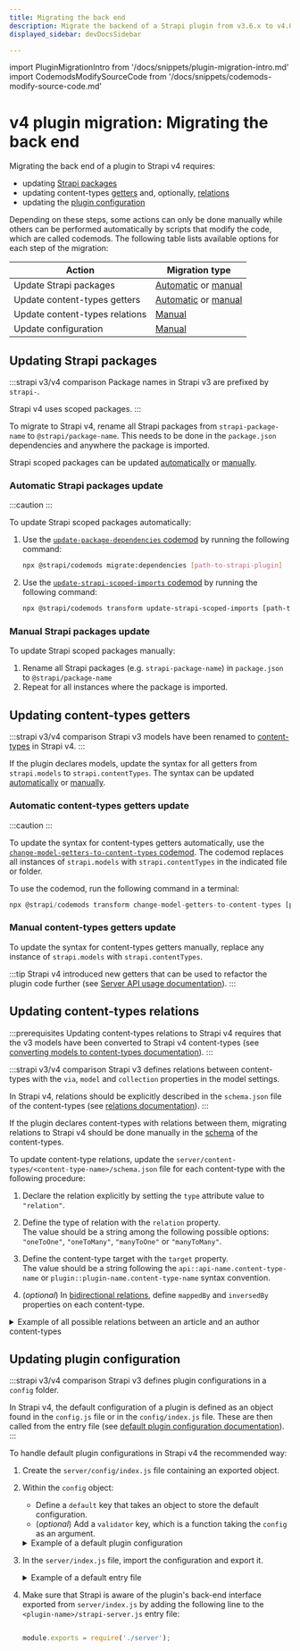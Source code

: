 ```yaml
---
title: Migrating the back end
description: Migrate the backend of a Strapi plugin from v3.6.x to v4.0.x with step-by-step instructions
displayed_sidebar: devDocsSidebar

---
```


import PluginMigrationIntro from '/docs/snippets/plugin-migration-intro.md'
import CodemodsModifySourceCode from '/docs/snippets/codemods-modify-source-code.md'

# v4 plugin migration: Migrating the back end

<PluginMigrationIntro components={props.components} />

Migrating the back end of a plugin to Strapi v4 requires:

- updating [Strapi packages](#updating-strapi-packages)
- updating content-types [getters](#updating-content-types-getters) and, optionally, [relations](#updating-content-types-relations)
- updating the [plugin configuration](#updating-plugin-configuration)

Depending on these steps, some actions can only be done manually while others can be performed automatically by scripts that modify the code, which are called codemods. The following table lists available options for each step of the migration:

| Action                         | Migration type                                                                                               |
| ------------------------------ | ------------------------------------------------------------------------------------------------------------ |
| Update Strapi packages                 | [Automatic](#automatic-strapi-packages-update) or [manual](#manual-strapi-packages-update)                             |
| Update content-types getters   | [Automatic](#automatic-content-types-getters-update) or [manual](#manual-content-types-getters-update) |
| Update content-types relations | [Manual](#updating-content-types-relations)                                                                    |
| Update configuration           | [Manual](#updating-plugin-configuration)                                                                              |

## Updating Strapi packages

:::strapi v3/v4 comparison
Package names in Strapi v3 are prefixed by `strapi-`.

Strapi v4 uses scoped packages.
:::

To migrate to Strapi v4, rename all Strapi packages from `strapi-package-name` to `@strapi/package-name`. This needs to be done in the `package.json` dependencies and anywhere the package is imported.

Strapi scoped packages can be updated [automatically](#automatic-strapi-packages-update) or [manually](#manual-strapi-packages-update).

### Automatic Strapi packages update

:::caution
<CodemodsModifySourceCode components={props.components} />
:::

To update Strapi scoped packages automatically:

1. Use the [`update-package-dependencies` codemod](https://github.com/strapi/codemods/blob/main/lib/v4/migration-helpers/update-package-dependencies.js) by running the following command:

    ```sh
    npx @strapi/codemods migrate:dependencies [path-to-strapi-plugin]
    ```

2. Use the [`update-strapi-scoped-imports` codemod](https://github.com/strapi/codemods/blob/main/lib/v4/transforms/update-strapi-scoped-imports.js) by running the following command:

    ```sh
    npx @strapi/codemods transform update-strapi-scoped-imports [path-to-file | folder]
    ```

### Manual Strapi packages update

To update Strapi scoped packages manually:

1. Rename all Strapi packages (e.g. `strapi-package-name`) in `package.json` to `@strapi/package-name`
2. Repeat for all instances where the package is imported.

## Updating content-types getters

:::strapi v3/v4 comparison
Strapi v3 models have been renamed to [content-types](/dev-docs/backend-customization/models.md#content-types) in Strapi v4.
:::

If the plugin declares models, update the syntax for all getters from `strapi.models` to `strapi.contentTypes`. The syntax can be updated [automatically](#automatic-content-types-getters-update) or [manually](#manual-content-types-getters-update).

### Automatic content-types getters update

:::caution
<CodemodsModifySourceCode />
:::

To update the syntax for content-types getters automatically, use the [`change-model-getters-to-content-types` codemod](https://github.com/strapi/codemods/blob/main/lib/v4/transforms/change-model-getters-to-content-types.js). The codemod replaces all instances of `strapi.models` with `strapi.contentTypes` in the indicated file or folder.

To use the codemod, run the following command in a terminal:

```jsx
npx @strapi/codemods transform change-model-getters-to-content-types [path-to-file | folder]
```

### Manual content-types getters update

To update the syntax for content-types getters manually, replace any instance of `strapi.models` with `strapi.contentTypes`.

:::tip
Strapi v4 introduced new getters that can be used to refactor the plugin code further (see [Server API usage documentation](/dev-docs/plugin-development/server-api.md#usage)).
:::

## Updating content-types relations

:::prerequisites
Updating content-types relations to Strapi v4 requires that the v3 models have been converted to Strapi v4 content-types (see [converting models to content-types documentation](/dev-docs/migration/v3-to-v4/plugin/update-folder-structure.md#converting-models-to-content-types)).
:::

:::strapi v3/v4 comparison
Strapi v3 defines relations between content-types with the `via`, `model` and `collection` properties in the model settings.

In Strapi v4, relations should be explicitly described in the `schema.json` file of the content-types (see [relations documentation](/dev-docs/backend-customization/models.md#relations)).
:::

If the plugin declares content-types with relations between them, migrating relations to Strapi v4 should be done manually in the [schema](/dev-docs/backend-customization/models.md#model-schema) of the content-types.

To update content-type relations, update the `server/content-types/<content-type-name>/schema.json` file for each content-type with the following procedure:

1. Declare the relation explicitly by setting the `type` attribute value to `"relation"`.

2. Define the type of relation with the `relation` property.<br/>The value should be a string among the following possible options: `"oneToOne"`, `"oneToMany"`, `"manyToOne"` or `"manyToMany"`.

3. Define the content-type target with the `target` property.<br/>The value should be a string following the `api::api-name.content-type-name` or `plugin::plugin-name.content-type-name` syntax convention.

4. (_optional_) In [bidirectional relations](/dev-docs/backend-customization/models.md#relations), define `mappedBy` and `inversedBy` properties on each content-type.

<details>
<summary>Example of all possible relations between an article and an author content-types</summary>

  ```json title="./src/plugins/my-plugin/server/content-types/article/schema.json"
  
  // Attributes for the Article content-type
  "articleHasOneAuthor": {
    "type": "relation",
    "relation": "oneToOne",
    "target": "api::author.author"
  },
  "articleHasAndBelongsToOneAuthor": {
    "type": "relation",
    "relation": "oneToOne",
    "target": "api::author.author",
    "inversedBy": "article"
  },
  "articleBelongsToManyAuthors": {
    "type": "relation",
    "relation": "oneToMany",
    "target": "api::author.author",
    "mappedBy": "article"
  },
  "authorHasManyArticles": {
    "type": "relation",
    "relation": "manyToOne",
    "target": "api::author.author",
    "inversedBy": "articles"
  },
  "articlesHasAndBelongsToManyAuthors": {
    "type": "relation",
    "relation": "manyToMany",
    "target": "api::author.author",
    "inversedBy": "articles"
  },
  "articleHasManyAuthors": {
    "type": "relation",
    "relation": "oneToMany",
    "target": "api::author.author"
  }
  ```

  ```json title="./src/plugins/my-plugin/server/content-types/author/schema.json"

  // Attributes for the Author content-type
  "article": {
    "type": "relation",
    "relation": "manyToOne",
    "target": "api::article.article",
    "inversedBy": "articleBelongsToManyAuthors"
  },
  "articles": {
    "type": "relation",
    "relation": "manyToMany",
    "target": "api::article.article",
    "inversedBy": "articlesHasAndBelongsToManyAuthors"
  }
  ```

</details>

## Updating plugin configuration

:::strapi v3/v4 comparison
Strapi v3 defines plugin configurations in a `config` folder.

In Strapi v4, the default configuration of a plugin is defined as an object found in the `config.js` file or in the `config/index.js` file. These are then called from the entry file (see [default plugin configuration documentation](/dev-docs/plugin-development/server-api.md#configuration)).
:::

To handle default plugin configurations in Strapi v4 the recommended way:

1. Create the `server/config/index.js` file containing an exported object.

2. Within the `config` object:
   - Define a `default` key that takes an object to store the default configuration.
   - (_optional_) Add a `validator` key, which is a function taking the `config` as an argument.

    <details>
      <summary>Example of a default plugin configuration</summary>

      ```jsx title="./src/plugins/my-plugin/server/config/index.js"

      module.exports = {
        default: { optionA: true },
        validator: (config) => {
          if (typeof config.optionA !== 'boolean') {
            throw new Error('optionA has to be a boolean');
          }
        },
      }
      ```

    </details>

3. In the `server/index.js` file, import the configuration and export it.

    <details>
      <summary>Example of a default entry file</summary>

      ```jsx title="./src/plugins/my-plugin/server/index.js"

      // ...
      const config = require('./config');
      // ...

      module.exports = {
        // ...
        config,
        // ...
      };
      ```

    </details>

4. Make sure that Strapi is aware of the plugin's back-end interface exported from `server/index.js` by adding the following line to the `<plugin-name>/strapi-server.js` entry file:

    ```jsx title="./src/plugins/my-plugin/strapi-server.js"

    module.exports = require('./server');
    ```
